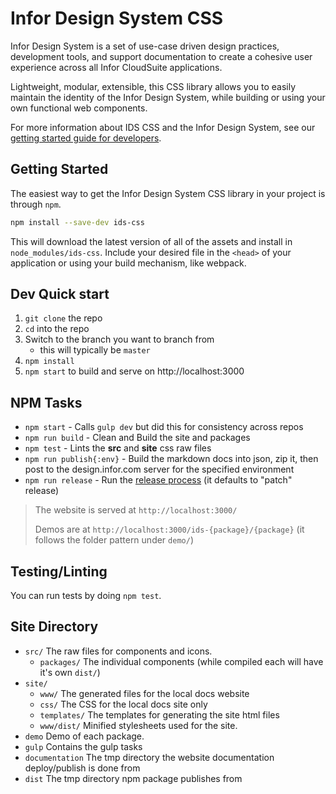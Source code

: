 # Infor Design System CSS

Infor Design System is a set of use-case driven design practices, development tools, and support documentation to create a cohesive user experience across all Infor CloudSuite applications.

Lightweight, modular, extensible, this CSS library allows you to easily maintain the identity of the Infor Design System, while building or using your own functional web components.

For more information about IDS CSS and the Infor Design System, see our [getting started guide for developers](https://design.infor.com/about/getting-started/developers).

## Getting Started

The easiest way to get the Infor Design System CSS library in your project is through `npm`.

```sh
npm install --save-dev ids-css
```

This will download the latest version of all of the assets and install in `node_modules/ids-css`. Include your desired file in the `<head>` of your application or using your build mechanism, like webpack.

## Dev Quick start

1. `git clone` the repo
1. `cd` into the repo
1. Switch to the branch you want to branch from
    - this will typically be `master`
1. `npm install`
1. `npm start` to build and serve on http://localhost:3000

## NPM Tasks
- `npm start` - Calls `gulp dev` but did this for consistency across repos
- `npm run build` - Clean and Build the site and packages
- `npm test` - Lints the **src** and **site** css raw files
- `npm run publish{:env}` - Build the markdown docs into json, zip it, then post to the design.infor.com server for the specified environment
- `npm run release` - Run the [release process](https://github.com/webpro/release-it) (it defaults to "patch" release)

> The website is served at `http://localhost:3000/`
>
> Demos are at `http://localhost:3000/ids-{package}/{package}`
> (it follows the folder pattern under `demo/`)

## Testing/Linting

You can run tests by doing `npm test`.

## Site Directory

- `src/` The raw files for components and icons.
  - `packages/` The individual components (while compiled each will have it's own `dist/`)
- `site/`
  - `www/` The generated files for the local docs website
  - `css/` The CSS for the local docs site only
  - `templates/` The templates for generating the site html files
  - `www/dist/` Minified stylesheets used for the site.
- `demo` Demo of each package.
- `gulp` Contains the gulp tasks
- `documentation` The tmp directory the website documentation deploy/publish is done from
- `dist` The tmp directory npm package publishes from
